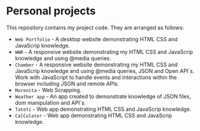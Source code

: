 # Personal projects

This repository contains my project code. They are arranged as follows:

* `Web Portfolio` - A desktop website demonstrating HTML CSS and JavaScrip knowledge.
* `WWR` -  A responsive website demonstrating my HTML CSS and JavaScrip knowledge and using @media queries.
* `Chamber` - A responsive website demonstrating my HTML CSS and JavaScrip knowledge and using @media queries, JSON and Open API´s. Work with JavaScript to handle events and interactions within the browser including JSON and remote APIs.
* `Morenita` - Web Scrapping.
* `Weather app` - An app created to demonstrate knowledge of JSON files, dom manipulation and API´s.
* `Tatetí` - Web app demonstrating HTML CSS and JavaScrip knowledge.
* `CalCulator` - Web app demonstrating HTML CSS and JavaScrip knowledge.
